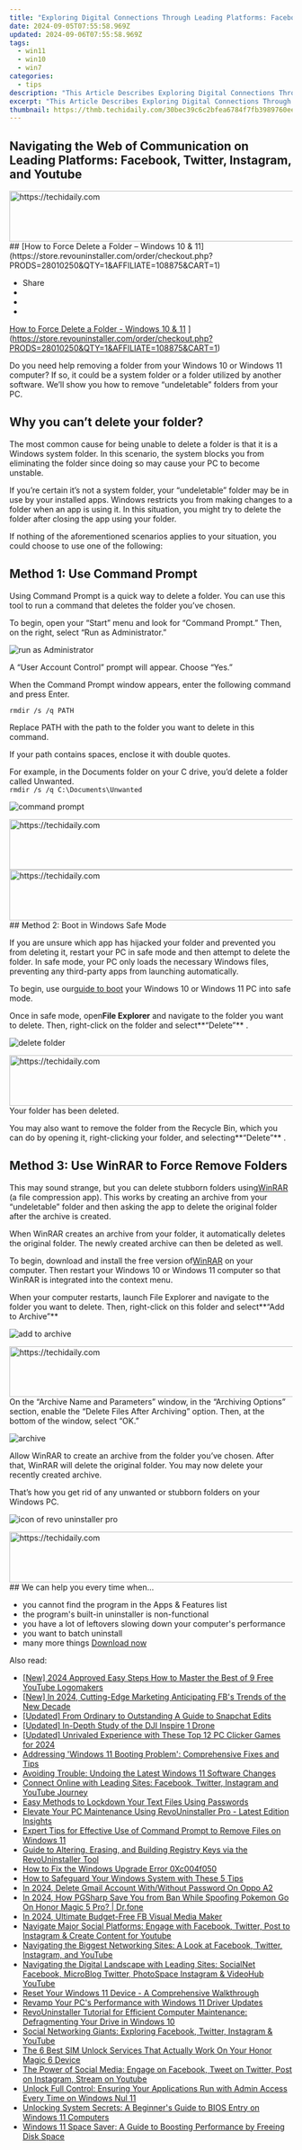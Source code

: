 ```yaml
---
title: "Exploring Digital Connections Through Leading Platforms: Facebook, Twitter, Instagram & YouTube"
date: 2024-09-05T07:55:58.969Z
updated: 2024-09-06T07:55:58.969Z
tags:
  - win11
  - win10
  - win7
categories:
  - tips
description: "This Article Describes Exploring Digital Connections Through Leading Platforms: Facebook, Twitter, Instagram & YouTube"
excerpt: "This Article Describes Exploring Digital Connections Through Leading Platforms: Facebook, Twitter, Instagram & YouTube"
thumbnail: https://thmb.techidaily.com/30bec39c6c2bfea6784f7fb3989760ee0c9a0b9f3842c193bfea2478974da7cd.jpg
---
```


## Navigating the Web of Communication on Leading Platforms: Facebook, Twitter, Instagram, and Youtube

<!-- affiliate ads begin -->
<a href="https://appsumo.8odi.net/c/5597632/2082521/7443" target="_top" id="2082521">
  <img src="//a.impactradius-go.com/display-ad/7443-2082521" border="0" alt="https://techidaily.com" width="728" height="90"/>
</a>
<img height="0" width="0" src="https://appsumo.8odi.net/i/5597632/2082521/7443" style="position:absolute;visibility:hidden;" border="0" />
<!-- affiliate ads end -->
## [How to Force Delete a Folder – Windows 10 & 11](https://store.revouninstaller.com/order/checkout.php?PRODS=28010250&QTY=1&AFFILIATE=108875&CART=1)

* Share
* [](http://www.facebook.com/share.php?u=https://www.revouninstaller.com/blog/how-to-force-delete-a-folder-windows-10-11/&title=How+to+Force+Delete+a+Folder+%26%238211%3B+Windows+10+%26%23038%3B+11)
* [](https://twitter.com/intent/tweet?text=How+to+Force+Delete+a+Folder+%26%238211%3B+Windows+10+%26%23038%3B+11&url=https://www.revouninstaller.com/blog/how-to-force-delete-a-folder-windows-10-11/ "Click to share on Twitter")
* [](https://store.revouninstaller.com/order/checkout.php?PRODS=28010250&QTY=1&AFFILIATE=108875&CART=1)

[How to Force Delete a Folder - Windows 10 & 11](https://f057a20f961f56a72089-b74530d2d26278124f446233f95622ef.ssl.cf1.rackcdn.com/site/blog/force-delete-folder/force-delete-cover.jpg) ](https://store.revouninstaller.com/order/checkout.php?PRODS=28010250&QTY=1&AFFILIATE=108875&CART=1)

 Do you need help removing a folder from your Windows 10 or Windows 11 computer? If so, it could be a system folder or a folder utilized by another software. We’ll show you how to remove “undeletable” folders from your PC.

## Why you can’t delete your folder?

 The most common cause for being unable to delete a folder is that it is a Windows system folder. In this scenario, the system blocks you from eliminating the folder since doing so may cause your PC to become unstable.

 If you’re certain it’s not a system folder, your “undeletable” folder may be in use by your installed apps. Windows restricts you from making changes to a folder when an app is using it. In this situation, you might try to delete the folder after closing the app using your folder.

 If nothing of the aforementioned scenarios applies to your situation, you could choose to use one of the following:

## Method 1: Use Command Prompt

 Using Command Prompt is a quick way to delete a folder. You can use this tool to run a command that deletes the folder you’ve chosen.

 To begin, open your “Start” menu and look for “Command Prompt.” Then, on the right, select “Run as Administrator.”

![run as Administrator](https://f057a20f961f56a72089-b74530d2d26278124f446233f95622ef.ssl.cf1.rackcdn.com/site/blog/force-delete-folder/method-1-command-prompt.png)

A “User Account Control” prompt will appear. Choose “Yes.”

 When the Command Prompt window appears, enter the following command and press Enter.

`rmdir /s /q PATH`

 Replace PATH with the path to the folder you want to delete in this command.

If your path contains spaces, enclose it with double quotes.

 For example, in the Documents folder on your C drive, you’d delete a folder called Unwanted.  
`rmdir /s /q C:\Documents\Unwanted`

![command prompt](https://f057a20f961f56a72089-b74530d2d26278124f446233f95622ef.ssl.cf1.rackcdn.com/site/blog/force-delete-folder/method-1-command-prompts-2.jpg)

<!-- affiliate ads begin -->
<a href="https://aligracehair.sjv.io/c/5597632/1918666/19272" target="_top" id="1918666">
  <img src="//a.impactradius-go.com/display-ad/19272-1918666" border="0" alt="https://techidaily.com" width="728" height="90"/>
</a>
<img height="0" width="0" src="https://aligracehair.sjv.io/i/5597632/1918666/19272" style="position:absolute;visibility:hidden;" border="0" />
<!-- affiliate ads end -->
<!-- affiliate ads begin -->
<a href="https://imp.i357552.net/c/5597632/1013424/11832" target="_top" id="1013424">
  <img src="//a.impactradius-go.com/display-ad/11832-1013424" border="0" alt="https://techidaily.com" width="728" height="90"/>
</a>
<img height="0" width="0" src="https://imp.i357552.net/i/5597632/1013424/11832" style="position:absolute;visibility:hidden;" border="0" />
<!-- affiliate ads end -->
## Method 2: Boot in Windows Safe Mode

 If you are unsure which app has hijacked your folder and prevented you from deleting it, restart your PC in safe mode and then attempt to delete the folder. In safe mode, your PC only loads the necessary Windows files, preventing any third-party apps from launching automatically.

 To begin, use our[guide to boot](https://store.revouninstaller.com/order/checkout.php?PRODS=28010250&QTY=1&AFFILIATE=108875&CART=1) your Windows 10 or Windows 11 PC into safe mode.

 Once in safe mode, open**File Explorer** and navigate to the folder you want to delete. Then, right-click on the folder and select**“Delete”** .

![delete folder](https://f057a20f961f56a72089-b74530d2d26278124f446233f95622ef.ssl.cf1.rackcdn.com/site/blog/force-delete-folder/method-2-delete-folder.jpg)

<!-- affiliate ads begin -->
<a href="https://aligracehair.sjv.io/c/5597632/1948937/19272" target="_top" id="1948937">
  <img src="//a.impactradius-go.com/display-ad/19272-1948937" border="0" alt="https://techidaily.com" width="728" height="90"/>
</a>
<img height="0" width="0" src="https://aligracehair.sjv.io/i/5597632/1948937/19272" style="position:absolute;visibility:hidden;" border="0" />
<!-- affiliate ads end -->
Your folder has been deleted.

 You may also want to remove the folder from the Recycle Bin, which you can do by opening it, right-clicking your folder, and selecting**“Delete”** .

## Method 3: Use WinRAR to Force Remove Folders

 This may sound strange, but you can delete stubborn folders using[WinRAR](https://www.win-rar.com/) (a file compression app). This works by creating an archive from your “undeletable” folder and then asking the app to delete the original folder after the archive is created.

 When WinRAR creates an archive from your folder, it automatically deletes the original folder. The newly created archive can then be deleted as well.

 To begin, download and install the free version of[WinRAR](https://www.win-rar.com/) on your computer. Then restart your Windows 10 or Windows 11 computer so that WinRAR is integrated into the context menu.

 When your computer restarts, launch File Explorer and navigate to the folder you want to delete. Then, right-click on this folder and select**“Add to Archive”**

![add to archive](https://f057a20f961f56a72089-b74530d2d26278124f446233f95622ef.ssl.cf1.rackcdn.com/site/blog/force-delete-folder/method-3-add-to-archive.jpg)

<!-- affiliate ads begin -->
<a href="https://aligracehair.sjv.io/c/5597632/1918684/19272" target="_top" id="1918684">
  <img src="//a.impactradius-go.com/display-ad/19272-1918684" border="0" alt="https://techidaily.com" width="728" height="90"/>
</a>
<img height="0" width="0" src="https://aligracehair.sjv.io/i/5597632/1918684/19272" style="position:absolute;visibility:hidden;" border="0" />
<!-- affiliate ads end -->
 On the “Archive Name and Parameters” window, in the “Archiving Options” section, enable the “Delete Files After Archiving” option. Then, at the bottom of the window, select “OK.”

![archive](https://f057a20f961f56a72089-b74530d2d26278124f446233f95622ef.ssl.cf1.rackcdn.com/site/blog/force-delete-folder/method-3-add-to-archive-2.jpg)

 Allow WinRAR to create an archive from the folder you’ve chosen. After that, WinRAR will delete the original folder. You may now delete your recently created archive.

 That’s how you get rid of any unwanted or stubborn folders on your Windows PC.

![icon of revo uninstaller pro](https://f057a20f961f56a72089-b74530d2d26278124f446233f95622ef.ssl.cf1.rackcdn.com/site/icons/rup5-64.png)

<!-- affiliate ads begin -->
<a href="https://laganoo.pxf.io/c/5597632/1528696/16446" target="_top" id="1528696">
  <img src="//a.impactradius-go.com/display-ad/16446-1528696" border="0" alt="https://techidaily.com" width="728" height="90"/>
</a>
<img height="0" width="0" src="https://laganoo.pxf.io/i/5597632/1528696/16446" style="position:absolute;visibility:hidden;" border="0" />
<!-- affiliate ads end -->
## We can help you every time when…

* you cannot find the program in the Apps & Features list
* the program's built-in uninstaller is non-functional
* you have a lot of leftovers slowing down your computer's performance
* you want to batch uninstall
* many more things
[Download now](https://store.revouninstaller.com/order/checkout.php?PRODS=28010250&QTY=1&AFFILIATE=108875&CART=1)

<ins class="adsbygoogle"
     style="display:block"
     data-ad-format="autorelaxed"
     data-ad-client="ca-pub-7571918770474297"
     data-ad-slot="1223367746"></ins>



<ins class="adsbygoogle"
     style="display:block"
     data-ad-client="ca-pub-7571918770474297"
     data-ad-slot="8358498916"
     data-ad-format="auto"
     data-full-width-responsive="true"></ins>

<span class="atpl-alsoreadstyle">Also read:</span>
<div><ul>
<li><a href="https://facebook-video-footage.techidaily.com/new-2024-approved-easy-steps-how-to-master-the-best-of-9-free-youtube-logomakers/"><u>[New] 2024 Approved  Easy Steps  How to Master the Best of 9 Free YouTube Logomakers</u></a></li>
<li><a href="https://facebook-video-recording.techidaily.com/new-in-2024-cutting-edge-marketing-anticipating-fbs-trends-of-the-new-decade/"><u>[New] In 2024, Cutting-Edge Marketing  Anticipating FB's Trends of the New Decade</u></a></li>
<li><a href="https://snapchat-videos.techidaily.com/updated-from-ordinary-to-outstanding-a-guide-to-snapchat-edits/"><u>[Updated] From Ordinary to Outstanding  A Guide to Snapchat Edits</u></a></li>
<li><a href="https://some-knowledge.techidaily.com/updated-in-depth-study-of-the-dji-inspire-1-drone/"><u>[Updated] In-Depth Study of the DJI Inspire 1 Drone</u></a></li>
<li><a href="https://digital-screen-recording.techidaily.com/updated-unrivaled-experience-with-these-top-12-pc-clicker-games-for-2024/"><u>[Updated] Unrivaled Experience with These Top 12 PC Clicker Games for 2024</u></a></li>
<li><a href="https://win-forum.techidaily.com/addressing-windows-11-booting-problem-comprehensive-fixes-and-tips/"><u>Addressing 'Windows 11 Booting Problem': Comprehensive Fixes and Tips</u></a></li>
<li><a href="https://win-forum.techidaily.com/avoiding-trouble-undoing-the-latest-windows-11-software-changes/"><u>Avoiding Trouble: Undoing the Latest Windows 11 Software Changes</u></a></li>
<li><a href="https://win-forum.techidaily.com/connect-online-with-leading-sites-facebook-twitter-instagram-and-youtube-journey/"><u>Connect Online with Leading Sites: Facebook, Twitter, Instagram and YouTube Journey</u></a></li>
<li><a href="https://win-forum.techidaily.com/easy-methods-to-lockdown-your-text-files-using-passwords/"><u>Easy Methods to Lockdown Your Text Files Using Passwords</u></a></li>
<li><a href="https://win-forum.techidaily.com/elevate-your-pc-maintenance-using-revouninstaller-pro-latest-edition-insights/"><u>Elevate Your PC Maintenance Using RevoUninstaller Pro - Latest Edition Insights</u></a></li>
<li><a href="https://win-forum.techidaily.com/expert-tips-for-effective-use-of-command-prompt-to-remove-files-on-windows-11/"><u>Expert Tips for Effective Use of Command Prompt to Remove Files on Windows 11</u></a></li>
<li><a href="https://win-forum.techidaily.com/guide-to-altering-erasing-and-building-registry-keys-via-the-revouninstaller-tool/"><u>Guide to Altering, Erasing, and Building Registry Keys via the RevoUninstaller Tool</u></a></li>
<li><a href="https://win11.techidaily.com/how-to-fix-the-windows-upgrade-error-0xc004f050/"><u>How to Fix the Windows Upgrade Error 0Xc004f050</u></a></li>
<li><a href="https://win-forum.techidaily.com/how-to-safeguard-your-windows-system-with-these-5-tips/"><u>How to Safeguard Your Windows System with These 5 Tips</u></a></li>
<li><a href="https://android-unlock.techidaily.com/in-2024-delete-gmail-account-withwithout-password-on-oppo-a2-by-drfone-android/"><u>In 2024, Delete Gmail Account With/Without Password On Oppo A2</u></a></li>
<li><a href="https://pokemon-go-android.techidaily.com/in-2024-how-pgsharp-save-you-from-ban-while-spoofing-pokemon-go-on-honor-magic-5-pro-drfone-by-drfone-virtual-android/"><u>In 2024, How PGSharp Save You from Ban While Spoofing Pokemon Go On Honor Magic 5 Pro? | Dr.fone</u></a></li>
<li><a href="https://facebook-video-content.techidaily.com/in-2024-ultimate-budget-free-fb-visual-media-maker/"><u>In 2024, Ultimate Budget-Free FB Visual Media Maker</u></a></li>
<li><a href="https://win-forum.techidaily.com/navigate-major-social-platforms-engage-with-facebook-twitter-post-to-instagram-and-create-content-for-youtube/"><u>Navigate Major Social Platforms: Engage with Facebook, Twitter, Post to Instagram & Create Content for Youtube</u></a></li>
<li><a href="https://win-forum.techidaily.com/navigating-the-biggest-networking-sites-a-look-at-facebook-twitter-instagram-and-youtube/"><u>Navigating the Biggest Networking Sites: A Look at Facebook, Twitter, Instagram, and YouTube</u></a></li>
<li><a href="https://win-forum.techidaily.com/navigating-the-digital-landscape-with-leading-sites-socialnet-facebook-microblog-twitter-photospace-instagram-and-videohub-youtube/"><u>Navigating the Digital Landscape with Leading Sites: SocialNet Facebook, MicroBlog Twitter, PhotoSpace Instagram & VideoHub YouTube</u></a></li>
<li><a href="https://win-forum.techidaily.com/reset-your-windows-11-device-a-comprehensive-walkthrough/"><u>Reset Your Windows 11 Device - A Comprehensive Walkthrough</u></a></li>
<li><a href="https://win-forum.techidaily.com/revamp-your-pcs-performance-with-windows-11-driver-updates/"><u>Revamp Your PC's Performance with Windows 11 Driver Updates</u></a></li>
<li><a href="https://win-forum.techidaily.com/revouninstaller-tutorial-for-efficient-computer-maintenance-defragmenting-your-drive-in-windows-10/"><u>RevoUninstaller Tutorial for Efficient Computer Maintenance: Defragmenting Your Drive in Windows 10</u></a></li>
<li><a href="https://win-forum.techidaily.com/1722915368124-social-networking-giants-exploring-facebook-twitter-instagram-and-youtube/"><u>Social Networking Giants: Exploring Facebook, Twitter, Instagram & YouTube</u></a></li>
<li><a href="https://sim-unlock.techidaily.com/the-6-best-sim-unlock-services-that-actually-work-on-your-honor-magic-6-device-by-drfone-android/"><u>The 6 Best SIM Unlock Services That Actually Work On Your Honor Magic 6 Device</u></a></li>
<li><a href="https://win-forum.techidaily.com/the-power-of-social-media-engage-on-facebook-tweet-on-twitter-post-on-instagram-stream-on-youtube/"><u>The Power of Social Media: Engage on Facebook, Tweet on Twitter, Post on Instagram, Stream on Youtube</u></a></li>
<li><a href="https://win-forum.techidaily.com/unlock-full-control-ensuring-your-applications-run-with-admin-access-every-time-on-windows-nul-11/"><u>Unlock Full Control: Ensuring Your Applications Run with Admin Access Every Time on Windows Nul 11</u></a></li>
<li><a href="https://win-forum.techidaily.com/unlocking-system-secrets-a-beginners-guide-to-bios-entry-on-windows-11-computers/"><u>Unlocking System Secrets: A Beginner's Guide to BIOS Entry on Windows 11 Computers</u></a></li>
<li><a href="https://win-forum.techidaily.com/windows-11-space-saver-a-guide-to-boosting-performance-by-freeing-disk-space/"><u>Windows 11 Space Saver: A Guide to Boosting Performance by Freeing Disk Space</u></a></li>
</ul></div>
